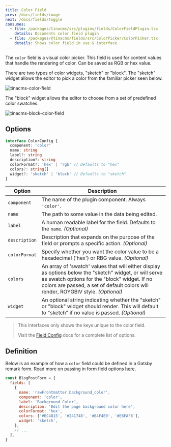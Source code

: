```yaml
---
title: Color Field
prev: /docs/fields/image
next: /docs/fields/toggle
consumes:
  - file: /packages/tinacms/src/plugins/fields/ColorFieldPlugin.tsx
    details: Documents color field plugin
  - file: /packages/@tinacms/fields/src/ColorPicker/ColorPicker.tsx
    details: Shows color field in use & interface
---
```


The `color` field is a visual color picker. This field is used for content values that handle the rendering of color. Can be saved as RGB or hex value.

There are two types of color widgets, "sketch" or "block". The "sketch" widget allows the editor to pick a color from the familiar picker seen below.

![tinacms-color-field](/img/fields/color.jpg)

The "block" widget allows the editor to choose from a set of predefined color swatches.

![tinacms-block-color-field](/img/fields/block-color-field.png)

## Options

```typescript
interface ColorConfig {
  component: 'color'
  name: string
  label?: string
  description?: string
  colorFormat?: 'hex' | 'rgb' // Defaults to "hex"
  colors?: string[]
  widget?: 'sketch' | 'block' // Defaults to "sketch"
}
```

| Option        | Description                                                                                                                                                                                                                                  |
| ------------- | -------------------------------------------------------------------------------------------------------------------------------------------------------------------------------------------------------------------------------------------- |
| `component`   | The name of the plugin component. Always `'color'`.                                                                                                                                                                                          |
| `name`        | The path to some value in the data being edited.                                                                                                                                                                                             |
| `label`       | A human readable label for the field. Defaults to the `name`. _(Optional)_                                                                                                                                                                   |
| `description` | Description that expands on the purpose of the field or prompts a specific action. _(Optional)_                                                                                                                                              |
| `colorFormat` | Specify whether you want the color value to be a hexadecimal ('hex') or RBG value. _(Optional)_                                                                                                                                              |
| `colors`      | An array of 'swatch' values that will either display as options below the "sketch" widget, or will serve as swatch options for the "block" widget. If no colors are passed, a set of default colors will render, ROYGBIV style. _(Optional)_ |
| `widget`      | An optional string indicating whether the "sketch" or "block" widget should render. This will default to "sketch" if no value is passed. _(Optional)_                                                                                        |

> This interfaces only shows the keys unique to the color field.
>
> Visit the [Field Config](/docs/fields) docs for a complete list of options.

## Definition

Below is an example of how a `color` field could be defined in a Gatsby remark form. Read more on passing in form field options [here](/docs/gatsby/markdown#customizing-remark-forms).

```javascript
const BlogPostForm = {
  fields: [
    {
      name: 'rawFrontmatter.background_color',
      component: 'color',
      label: 'Background Color',
      description: 'Edit the page background color here',
      colorFormat: 'hex',
      colors: ['#EC4815', '#241748', '#B4F4E0', '#E6FAF8'],
      widget: 'sketch',
    },
    // ...
  ],
}
```
